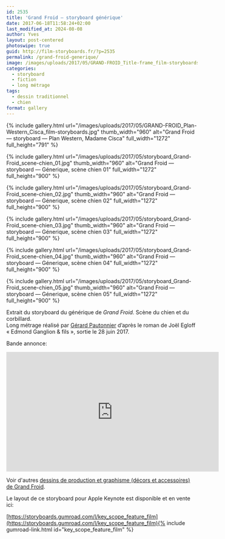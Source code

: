 ```yaml
---
id: 2535
title: 'Grand Froid — storyboard générique'
date: 2017-06-18T11:58:24+02:00
last_modified_at: 2024-08-08
author: Yves
layout: post-centered
photoswipe: true
guid: http://film-storyboards.fr/?p=2535
permalink: /grand-froid-generique/
image: /images/uploads/2017/05/GRAND-FROID_Title-frame_film-storyboards.jpg
categories:
  - storyboard
  - fiction
  - long métrage
tags:
  - dessin traditionnel
  - chien
format: gallery
---
```



<div class="photoswipe-gallery">
{% include gallery.html
 url="/images/uploads/2017/05/GRAND-FROID_Plan-Western_Cisca_film-storyboards.jpg"
 thumb_width="960" alt="Grand Froid — storyboard — Plan Western, Madame Cisca"
 full_width="1272" full_height="791"
%}

{% include gallery.html
 url="/images/uploads/2017/05/storyboard_Grand-Froid_scene-chien_01.jpg"
 thumb_width="960" alt="Grand Froid — storyboard — Génerique, scène chien 01"
 full_width="1272" full_height="900"
%}

{% include gallery.html
 url="/images/uploads/2017/05/storyboard_Grand-Froid_scene-chien_02.jpg"
 thumb_width="960" alt="Grand Froid — storyboard — Génerique, scène chien 02"
 full_width="1272" full_height="900"
%}

{% include gallery.html
 url="/images/uploads/2017/05/storyboard_Grand-Froid_scene-chien_03.jpg"
 thumb_width="960" alt="Grand Froid — storyboard — Génerique, scène chien 03"
 full_width="1272" full_height="900"
%}

{% include gallery.html
 url="/images/uploads/2017/05/storyboard_Grand-Froid_scene-chien_04.jpg"
 thumb_width="960" alt="Grand Froid — storyboard — Génerique, scène chien 04"
 full_width="1272" full_height="900"
%}

{% include gallery.html
 url="/images/uploads/2017/05/storyboard_Grand-Froid_scene-chien_05.jpg"
 thumb_width="960" alt="Grand Froid — storyboard — Génerique, scène chien 05"
 full_width="1272" full_height="900"
%}

</div>


Extrait du storyboard du générique de _Grand Froid._ Scène du chien et du corbillard.  
Long métrage réalisé par [Gérard Pautonnier](http://www.gerardpautonnier.com) d’après le roman de Joël Egloff « Edmond Ganglion & fils », sortie le 28 juin 2017.

Bande annonce:


<iframe width="560" height="315" src="https://www.youtube.com/embed/D4LCX_7aO7c" title="YouTube video player" frameborder="0" allow="accelerometer; autoplay; clipboard-write; encrypted-media; gyroscope; picture-in-picture; web-share" allowfullscreen></iframe>



Voir d'autres [dessins de production et graphisme (décors et accessoires) de Grand Froid](https://film-storyboards.tumblr.com/tagged/Grand+Froid).

Le layout de ce storyboard pour Apple Keynote est disponible et en vente ici: 

[https://storyboards.gumroad.com/l/key_scope_feature_film](https://storyboards.gumroad.com/l/key_scope_feature_film){% include gumroad-link.html id="key_scope_feature_film" %}